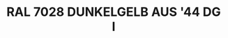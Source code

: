 ---
layout: product
title: "RAL 7028 DUNKELGELB AUS '44 DG I"
price: "300" 
desc: "Akrilna boja 17mL"
img_path: "/assets/img/A.MIG-0011.webp"
brand: "AMMO"
available: true
special_offer: false
new: false
soon: false
cat: "020000"
subcat: "020100"
subsubcat: "020101"
sifra: "A.MIG-0011"
popular: false
---